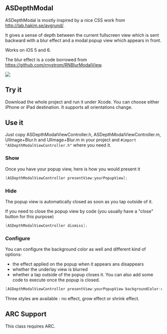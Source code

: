 ## ASDepthModal
ASDepthModal is mostly inspired by a nice CSS work from http://lab.hakim.se/avgrund/.

It gives a sense of depth between the current fullscreen view which is sent backward with a blur effect and a modal popup view which appears in front.

Works on iOS 5 and 6.

The blur effect is a code borrowed from https://github.com/rnystrom/RNBlurModalView.

![](https://github.com/autresphere/ASDepthModal/raw/master/Screenshots/iPhoneVideo.gif)

## Try it
Download the whole project and run it under Xcode. You can choose either iPhone or iPad destination.
It supports all orientations change.

## Use it
Just copy ASDepthModalViewController.h, ASDepthModalViewController.m, UIImage+Blur.h and UIImage+Blur.m in your project and `#import "ASDepthModalViewController.h"` where you need it.

### Show
Once you have your popup view, here is how you would present it
``` objective-c
[ASDepthModalViewController presentView:yourPopupView];
```
    
### Hide
The popup view is automatically closed as soon as you tap outside of it.

If you need to close the popup view by code (you usually have a "close" button for this purpose)
``` objective-c
[ASDepthModalViewController dismiss];
```

### Configure
You can configure the background color as well and different kind of options:
* the effect applied on the popup when it appears ans disappears
* whether the underlay view is blurred
* whether a tap outside of the popup closes it.
You can also add some code to execute once the popup is closed.

``` objective-c
[ASDepthModalViewController presentView:yourPopupView backgroundColor:color options:options completionHandler:handler];
```
Three styles are available : no effect, grow effect or shrink effect.

## ARC Support
This class requires ARC.
